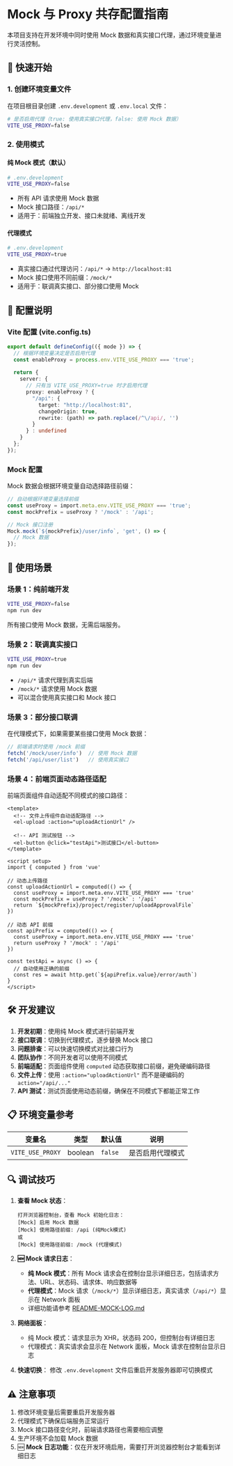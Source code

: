 # Mock 与 Proxy 共存配置指南

本项目支持在开发环境中同时使用 Mock 数据和真实接口代理，通过环境变量进行灵活控制。

## 🚀 快速开始

### 1. 创建环境变量文件

在项目根目录创建 `.env.development` 或 `.env.local` 文件：

```bash
# 是否启用代理（true: 使用真实接口代理，false: 使用 Mock 数据）
VITE_USE_PROXY=false
```

### 2. 使用模式

#### 纯 Mock 模式（默认）
```bash
# .env.development
VITE_USE_PROXY=false
```

- 所有 API 请求使用 Mock 数据
- Mock 接口路径：`/api/*`
- 适用于：前端独立开发、接口未就绪、离线开发

#### 代理模式
```bash
# .env.development  
VITE_USE_PROXY=true
```

- 真实接口通过代理访问：`/api/*` → `http://localhost:81`
- Mock 接口使用不同前缀：`/mock/*`
- 适用于：联调真实接口、部分接口使用 Mock

## 🔧 配置说明

### Vite 配置 (vite.config.ts)

```typescript
export default defineConfig(({ mode }) => {
  // 根据环境变量决定是否启用代理
  const enableProxy = process.env.VITE_USE_PROXY === 'true';
  
  return {
    server: {
      // 只有当 VITE_USE_PROXY=true 时才启用代理
      proxy: enableProxy ? {
        "/api": {
          target: "http://localhost:81",
          changeOrigin: true,
          rewrite: (path) => path.replace(/^\/api/, '')
        }
      } : undefined
    }
  };
});
```

### Mock 配置

Mock 数据会根据环境变量自动选择路径前缀：

```typescript
// 自动根据环境变量选择前缀
const useProxy = import.meta.env.VITE_USE_PROXY === 'true';
const mockPrefix = useProxy ? '/mock' : '/api';

// Mock 接口注册
Mock.mock(`${mockPrefix}/user/info`, 'get', () => {
  // Mock 数据
});
```

## 📝 使用场景

### 场景 1：纯前端开发
```bash
VITE_USE_PROXY=false
npm run dev
```
所有接口使用 Mock 数据，无需后端服务。

### 场景 2：联调真实接口
```bash
VITE_USE_PROXY=true
npm run dev
```
- `/api/*` 请求代理到真实后端
- `/mock/*` 请求使用 Mock 数据
- 可以混合使用真实接口和 Mock 接口

### 场景 3：部分接口联调
在代理模式下，如果需要某些接口使用 Mock 数据：

```javascript
// 前端请求时使用 /mock 前缀
fetch('/mock/user/info')  // 使用 Mock 数据
fetch('/api/user/list')   // 使用真实接口
```

### 场景 4：前端页面动态路径适配
前端页面组件自动适配不同模式的接口路径：

```vue
<template>
  <!-- 文件上传组件自动适配路径 -->
  <el-upload :action="uploadActionUrl" />
  
  <!-- API 测试按钮 -->
  <el-button @click="testApi">测试接口</el-button>
</template>

<script setup>
import { computed } from 'vue'

// 动态上传路径
const uploadActionUrl = computed(() => {
  const useProxy = import.meta.env.VITE_USE_PROXY === 'true'
  const mockPrefix = useProxy ? '/mock' : '/api'
  return `${mockPrefix}/project/register/uploadApprovalFile`
})

// 动态 API 前缀
const apiPrefix = computed(() => {
  const useProxy = import.meta.env.VITE_USE_PROXY === 'true'
  return useProxy ? '/mock' : '/api'
})

const testApi = async () => {
  // 自动使用正确的前缀
  const res = await http.get(`${apiPrefix.value}/error/auth`)
}
</script>
```

## 🛠️ 开发建议

1. **开发初期**：使用纯 Mock 模式进行前端开发
2. **接口联调**：切换到代理模式，逐步替换 Mock 接口
3. **问题排查**：可以快速切换模式对比接口行为
4. **团队协作**：不同开发者可以使用不同模式
5. **前端适配**：页面组件使用 `computed` 动态获取接口前缀，避免硬编码路径
6. **文件上传**：使用 `:action="uploadActionUrl"` 而不是硬编码的 `action="/api/..."`
7. **API 测试**：测试页面使用动态前缀，确保在不同模式下都能正常工作

## 📋 环境变量参考

| 变量名 | 类型 | 默认值 | 说明 |
|--------|------|--------|------|
| `VITE_USE_PROXY` | boolean | `false` | 是否启用代理模式 |

## 🔍 调试技巧

1. **查看 Mock 状态**：
   ```
   打开浏览器控制台，查看 Mock 初始化日志：
   [Mock] 启用 Mock 数据
   [Mock] 使用路径前缀: /api (纯Mock模式)
   或
   [Mock] 使用路径前缀: /mock (代理模式)
   ```

2. **🆕 Mock 请求日志**：
   - **纯 Mock 模式**：所有 Mock 请求会在控制台显示详细日志，包括请求方法、URL、状态码、请求体、响应数据等
   - **代理模式**：Mock 请求（`/mock/*`）显示详细日志，真实请求（`/api/*`）显示在 Network 面板
   - 详细功能请参考 [README-MOCK-LOG.md](./README-MOCK-LOG.md)

3. **网络面板**：
   - 纯 Mock 模式：请求显示为 XHR，状态码 200，但控制台有详细日志
   - 代理模式：真实请求会显示在 Network 面板，Mock 请求在控制台显示日志

4. **快速切换**：
   修改 `.env.development` 文件后重启开发服务器即可切换模式

## ⚠️ 注意事项

1. 修改环境变量后需要重启开发服务器
2. 代理模式下确保后端服务正常运行
3. Mock 接口路径变化时，前端请求路径也需要相应调整
4. 生产环境不会加载 Mock 数据
5. 🆕 **Mock 日志功能**：仅在开发环境启用，需要打开浏览器控制台才能看到详细日志
